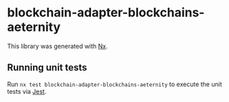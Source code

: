 # blockchain-adapter-blockchains-aeternity

This library was generated with [Nx](https://nx.dev).

## Running unit tests

Run `nx test blockchain-adapter-blockchains-aeternity` to execute the unit tests via [Jest](https://jestjs.io).
